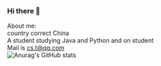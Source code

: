 ### Hi there 👋
About me: <br>
country correct China<br>
A student studying Java and Python and on student<br>
Mail is [cs.t@qq.com](Mailto:cs.t@qq.com)<br>
![Anurag's GitHub stats](https://github-readme-stats.vercel.app/api?username=zcns&show_icons=true&theme=dark)<br>
